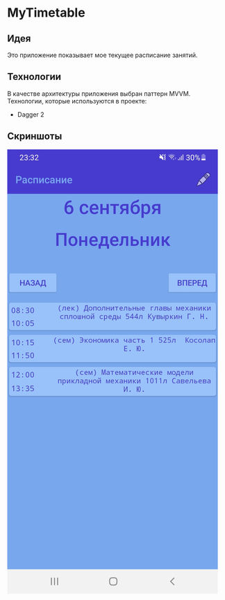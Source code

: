 # MyTimetable

## Идея
Это приложение показывает мое текущее расписание занятий.

## Технологии
В качестве архитектуры приложения выбран паттерн MVVM. Технологии, которые используются в проекте:
* Dagger 2

## Скриншоты
![Главный экран](https://github.com/avelycure/avelycure/blob/master/assets/timetable/Timetable.jpg)
